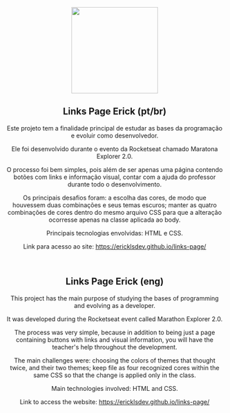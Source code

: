
<div align="center">

  <img src="https://user-images.githubusercontent.com/106326550/178046146-13b1c09c-7f52-4147-98c7-e6d2ea45ad19.png" width="200px" />

</div>

<div align="center">

<h2> Links Page Erick (pt/br) </h2>
  
</div>

<div align="center">
<p>

Este projeto tem a finalidade principal de estudar as bases da programação e evoluir como desenvolvedor.

Ele foi desenvolvido durante o evento da Rocketseat chamado Maratona Explorer 2.0.
  
O processo foi bem simples, pois além de ser apenas uma página contendo botões com links e informação visual, contar com a 
ajuda do professor durante todo o desenvolvimento.
  
Os principais desafios foram: a escolha das cores, de modo que houvessem duas combinações e seus temas escuros; manter as quatro combinações de cores dentro do mesmo
arquivo CSS para que a alteração ocorresse apenas na classe aplicada ao body.
  
Principais tecnologias envolvidas: HTML e CSS.

Link para acesso ao site: https://ericklsdev.github.io/links-page/

</p>
</div>

<div align="center">

  
<br>
  
  
<h2> Links Page Erick (eng) </h2>
  
</div>

<div align="center">
<p>

This project has the main purpose of studying the bases of programming and evolving as a developer.

It was developed during the Rocketseat event called Marathon Explorer 2.0.

The process was very simple, because in addition to being just a page containing buttons with links and visual information, you will have the teacher's help throughout the development.

The main challenges were: choosing the colors of themes that thought twice, and their two themes; keep file as four recognized cores within the same CSS so that the change is applied only in the class.

Main technologies involved: HTML and CSS.

Link to access the website: https://ericklsdev.github.io/links-page/

</p>
</div>
